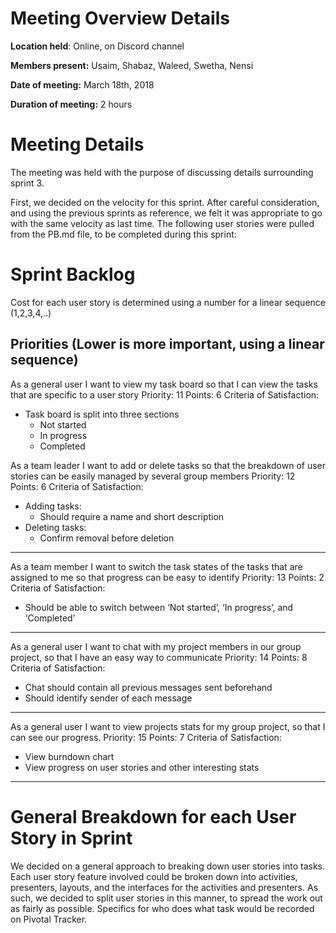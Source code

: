 # Meeting Overview Details
**Location held**: Online, on Discord channel

**Members present:** Usaim, Shabaz, Waleed, Swetha, Nensi

**Date of meeting:** March 18th, 2018

**Duration of meeting:** 2 hours

# Meeting Details
The meeting was held with the purpose of discussing details surrounding sprint 3.

First, we decided on the velocity for this sprint. After careful consideration, and using the previous sprints as reference, we felt it was 
appropriate to go with the same velocity as last time. The following user stories were 
pulled from the PB.md file, to be completed during this sprint:

# Sprint Backlog

Cost for each user story is determined using a number for a linear sequence (1,2,3,4,..)

Priorities (Lower is more important, using a linear sequence)
---
As a general user I want to view my task board so that I can view the tasks that are specific to a user story
Priority: 11
Points: 6
Criteria of Satisfaction:
* Task board is split into three sections
  * Not started
  * In progress
  * Completed
  
As a team leader I want to add or delete tasks so that the breakdown of user stories can be easily managed by several group members
Priority: 12
Points: 6
Criteria of Satisfaction:
* Adding tasks:
  * Should require a name and short description
* Deleting tasks:
  * Confirm removal before deletion
---
As a team member I want to switch the task states of the tasks that are assigned to me so that progress can be easy to identify
Priority: 13
Points: 2
Criteria of Satisfaction:
* Should be able to switch between ‘Not started’, ‘In progress’, and ‘Completed’
---
As a general user I want to chat with my project members in our group project, so that I have an easy way to communicate
Priority: 14
Points: 8
Criteria of Satisfaction:
* Chat should contain all previous messages sent beforehand
* Should identify sender of each message

---
As a general user I want to view projects stats for my group project, so that I can see our progress.
Priority: 15
Points: 7
Criteria of Satisfaction:
* View burndown chart
* View progress on user stories and other interesting stats
---
# General Breakdown for each User Story in Sprint
We decided on a general approach to breaking down user stories into tasks.
Each user story feature involved could be broken down into activities, presenters, layouts, and the interfaces for the activities and presenters.
As such, we decided to split user stories in this manner, to spread the work out as fairly as possible. Specifics for who does what task would be
recorded on Pivotal Tracker.
